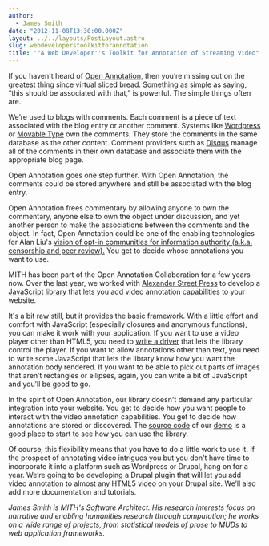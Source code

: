 ```yaml
---
author:
  - James Smith
date: "2012-11-08T13:30:00.000Z"
layout: ../../layouts/PostLayout.astro
slug: webdeveloperstoolkitforannotation
title: '"A Web Developer''s Toolkit for Annotation of Streaming Video"'
---
```


If you haven't heard of [Open Annotation,](http://www.w3.org/community/openannotation/ "http://www.w3.org/community/openannotation/") then you’re missing out on the greatest thing since virtual sliced bread. Something as simple as saying, “this should be associated with that,” is powerful. The simple things often are.

We’re used to blogs with comments. Each comment is a piece of text associated with the blog entry or another comment. Systems like [Wordpress](http://wordpress.org/ "http://wordpress.org/") or [Movable Type](http://www.movabletype.org/ "http://www.movabletype.org/") own the comments. They store the comments in the same database as the other content. Comment providers such as [Disqus](http://disqus.com/ "http://disqus.com/") manage all of the comments in their own database and associate them with the appropriate blog page.

Open Annotation goes one step further. With Open Annotation, the comments could be stored anywhere and still be associated with the blog entry.

Open Annotation frees commentary by allowing anyone to own the commentary, anyone else to own the object under discussion, and yet another person to make the associations between the comments and the object. In fact, Open Annotation could be one of the enabling technologies for Alan Liu's [vision of opt-in communities for information authority (a.k.a. censorship and peer review).](http://liu.english.ucsb.edu/peopling-the-police-a-social-computing-approach-to-information-authority-in-the-age-of-web-20-dhsi-u-victoria/ "http://liu.english.ucsb.edu/peopling-the-police-a-social-computing-approach-to-information-authority-in-the-age-of-web-20-dhsi-u-victoria/") You get to decide whose annotations you want to use.

MITH has been part of the Open Annotation Collaboration for a few years now. Over the last year, we worked with [Alexander Street Press](http://alexanderstreet.com/ "http://alexanderstreet.com/") to develop a [JavaScript library](http://umd-mith.github.com/OACVideoAnnotator/ "http://umd-mith.github.com/OACVideoAnnotator/") that lets you add video annotation capabilities to your website.

It's a bit raw still, but it provides the basic framework. With a little effort and comfort with JavaScript (especially closures and anonymous functions), you can make it work with your application. If you want to use a video player other than HTML5, you need to [write a driver](http://umd-mith.github.com/OACVideoAnnotator/docs/drivers/ "http://umd-mith.github.com/OACVideoAnnotator/docs/drivers/") that lets the library control the player. If you want to allow annotations other than text, you need to write some JavaScript that lets the library know how you want the annotation body rendered. If you want to be able to pick out parts of images that aren’t rectangles or ellipses, again, you can write a bit of JavaScript and you’ll be good to go.

In the spirit of Open Annotation, our library doesn't demand any particular integration into your website. You get to decide how you want people to interact with the video annotation capabilities. You get to decide how annotations are stored or discovered. The [source code](http://umd-mith.github.com/OACVideoAnnotator/javascripts/docs/demo.html "http://umd-mith.github.com/OACVideoAnnotator/javascripts/docs/demo.html") of our [demo](http://umd-mith.github.com/OACVideoAnnotator/demo.html "http://umd-mith.github.com/OACVideoAnnotator/demo.html") is a good place to start to see how you can use the library.

Of course, this flexibility means that you have to do a little work to use it. If the prospect of annotating video intrigues you but you don't have time to incorporate it into a platform such as Wordpress or Drupal, hang on for a year. We’re going to be developing a Drupal plugin that will let you add video annotation to almost any HTML5 video on your Drupal site. We’ll also add more documentation and tutorials.

_James Smith is MITH's Software Architect. His research interests focus on narrative and enabling humanities research through computation; he works on a wide range of projects, from statistical models of prose to MUDs to web application frameworks._
